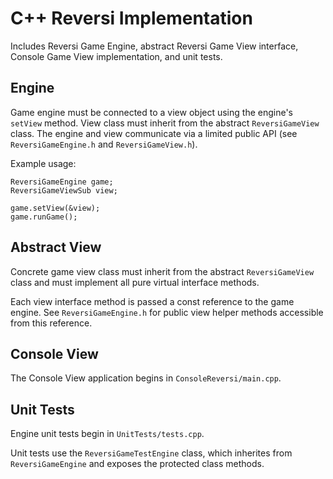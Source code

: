# C++ Reversi Implementation

Includes Reversi Game Engine, abstract Reversi Game View interface, 
Console Game View implementation, and unit tests.


## Engine

Game engine must be connected to a view object using
the engine's `setView` method. View class must inherit
from the abstract `ReversiGameView` class. The engine and
view communicate via a limited public API (see `ReversiGameEngine.h`
and `ReversiGameView.h`).

Example usage:

```
ReversiGameEngine game;
ReversiGameViewSub view;

game.setView(&view);
game.runGame();
```


## Abstract View

Concrete game view class must inherit from the abstract 
`ReversiGameView` class and must implement all pure virtual
interface methods.

Each view interface method is passed a const reference to the
game engine. See `ReversiGameEngine.h` for public view helper
methods accessible from this reference.


## Console View

The Console View application begins in `ConsoleReversi/main.cpp`.


## Unit Tests

Engine unit tests begin in `UnitTests/tests.cpp`.

Unit tests use the `ReversiGameTestEngine` class, which inherites from `ReversiGameEngine` and exposes the protected class methods.